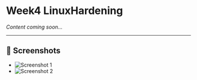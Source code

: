 # Week4 LinuxHardening

*Content coming soon...*

---

## 📸 Screenshots

- ![Screenshot 1](Week4_screenshots/screenshot1.png)
- ![Screenshot 2](Week4_screenshots/screenshot2.png)
